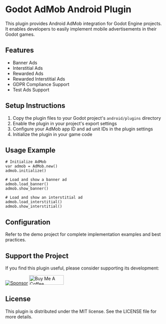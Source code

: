 # Godot AdMob Android Plugin

This plugin provides Android AdMob integration for Godot Engine projects. It enables developers to easily implement mobile advertisements in their Godot games.

## Features

- Banner Ads
- Interstitial Ads
- Rewarded Ads
- Rewarded Interstitial Ads
- GDPR Compliance Support
- Test Ads Support

## Setup Instructions

1. Copy the plugin files to your Godot project's `android/plugins` directory
2. Enable the plugin in your project's export settings
3. Configure your AdMob app ID and ad unit IDs in the plugin settings
4. Initialize the plugin in your game code

## Usage Example

```gdscript
# Initialize AdMob
var admob = AdMob.new()
admob.initialize()

# Load and show a banner ad
admob.load_banner()
admob.show_banner()

# Load and show an interstitial ad
admob.load_interstitial()
admob.show_interstitial()
```

## Configuration

Refer to the demo project for complete implementation examples and best practices.

## Support the Project

If you find this plugin useful, please consider supporting its development:

[![Sponsor](https://img.shields.io/badge/Sponsor-%E2%9D%A4-ff69b4?style=flat&logo=github)](https://github.com/sponsors/dcryptoniun)      <a href="https://www.buymeacoffee.com/MayankMeena" target="_blank"><img src="https://cdn.buymeacoffee.com/buttons/v2/default-yellow.png" alt="Buy Me A Coffee" style="height: 30px !important;width: 109px !important;" ></a>

## License

This plugin is distributed under the MIT license. See the LICENSE file for more details.
